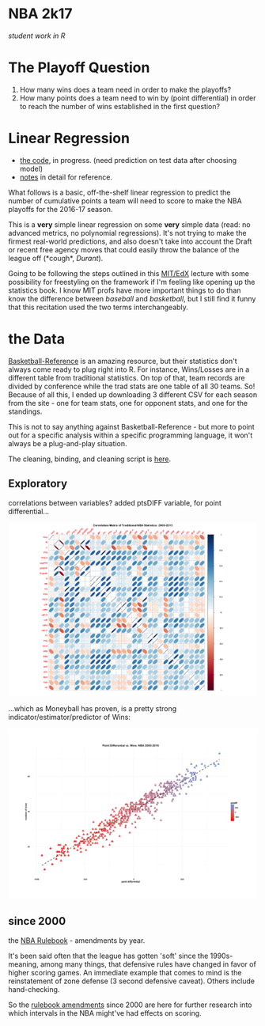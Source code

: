 NBA 2k17
========

_student work in R_

# The Playoff Question

1. How many wins does a team need in order to make the playoffs? 
2. How many points does a team need to win by (point differential) in order to reach the number of wins established in the first question?

# Linear Regression

- [the code](nba2k17.R), in progress. (need prediction on test data after choosing model)
- [notes](notes.md) in detail for reference. 

What follows is a basic, off-the-shelf linear regression to predict the number of cumulative points a team will need to score to make the NBA playoffs for the 2016-17 season. 

This is a **very** simple linear regression on some **very** simple data (read: no advanced metrics, no polynomial regressions). It's not trying to make the firmest real-world predictions, and also doesn't take into account the Draft or recent free agency moves that could easily throw the balance of the league off (\*cough*, _Durant_).

Going to be following the steps outlined in this [MIT/EdX](https://www.youtube.com/watch?v=WfaKNYR2vAA) lecture with some possibility for freestyling on the framework if I'm feeling like opening up the statistics book. I know MIT profs have more important things to do than know the difference between _baseball_ and _basketball_, but I still find it funny that this recitation used the two terms interchangeably. 


# the Data

[Basketball-Reference](http://basketball-reference.com) is an amazing resource, but their statistics don't always come ready to plug right into R. For instance, Wins/Losses are in a different table from traditional statistics. On top of that, team records are divided by conference while the trad stats are one table of all 30 teams. So! Because of all this, I ended up downloading 3 different CSV for each season from the site - one for team stats, one for opponent stats, and one for the standings. 

This is not to say anything against Basketball-Reference - but more to point out for a specific analysis within a specific programming language, it won't always be a plug-and-play situation.

The cleaning, binding, and cleaning script is [here](nba2k17-bind.R).

## Exploratory

correlations between variables? added ptsDIFF variable, for point differential...

![corrplot01](plots/nba-corrplot-ptsDIFF-01.png)

...which as Moneyball has proven, is a pretty strong indicator/estimator/predictor of Wins:

![ptDiff02-lm](plots/PtDiff-02-lm.png)

## since 2000

the [NBA Rulebook](NBA-rulebook-00.md) - amendments by year.

It's been said often that the league has gotten 'soft' since the 1990s- meaning, among many things, that defensive rules have changed in favor of higher scoring games. An immediate example that comes to mind is the reinstatement of zone defense (3 second defensive caveat). Others include hand-checking. 

So the [rulebook amendments](http://www.nba.com/analysis/rules_history.html) since 2000 are here for further research into which intervals in the NBA might've had effects on scoring.


